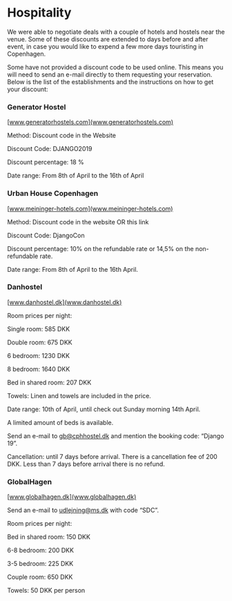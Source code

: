 # Hospitality

We were able to negotiate deals with a couple of hotels and hostels near the venue. Some of these discounts are extended to days before and after event, in case you would like to expend a few more days touristing in Copenhagen.

Some have not provided a discount code to be used online. This means you will need to send an e-mail directly to them requesting your reservation. Below is the list of the establishments and the instructions on how to get your discount:

### Generator Hostel

[www.generatorhostels.com](www.generatorhostels.com)

Method: Discount code in the Website

Discount Code: DJANGO2019

Discount percentage: 18 %

Date range: From 8th of April to the 16th of April

### Urban House Copenhagen

[www.meininger-hotels.com](www.meininger-hotels.com)

Method: Discount code in the website OR this link 

Discount Code: DjangoCon

Discount percentage: 10% on the refundable rate or 14,5% on the non-refundable rate.

Date range: From 8th of April to the 16th April.

### Danhostel

[www.danhostel.dk](www.danhostel.dk)

Room prices per night:

Single room: 585 DKK

Double room: 675 DKK

6 bedroom: 1230 DKK

8 bedroom:  1640 DKK

Bed in shared room: 207 DKK

Towels: Linen and towels are included in the price.

Date range: 10th of April, until check out Sunday morning 14th April. 

A limited amount of beds is available.

Send an e-mail to gb@cphhostel.dk and mention the booking code: “Django 19”.

Cancellation: until 7 days before arrival. There is a cancellation fee of 200 DKK. Less than 7 days before arrival there is no refund.

### GlobalHagen

[www.globalhagen.dk](www.globalhagen.dk)

Send an e-mail to udlejning@ms.dk with code “SDC”.

Room prices per night:

Bed in shared room: 150 DKK

6-8 bedroom:  200 DKK 

3-5 bedroom: 225 DKK

Couple room: 650 DKK

Towels: 50 DKK per person
